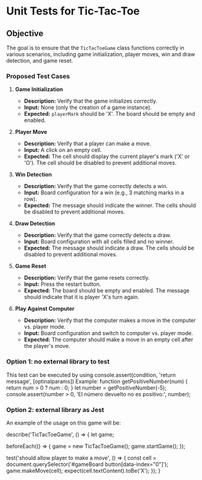 # Unit Tests for Tic-Tac-Toe

## Objective

The goal is to ensure that the `TicTacToeGame` class functions correctly in various scenarios, including game initialization, player moves, win and draw detection, and game reset.


### Proposed Test Cases

1. **Game Initialization**
   - **Description:** Verify that the game initializes correctly.
   - **Input:** None (only the creation of a game instance).
   - **Expected:** `playerMark` should be 'X'. The board should be empty and enabled.

2. **Player Move**
   - **Description:** Verify that a player can make a move.
   - **Input:** A click on an empty cell.
   - **Expected:** The cell should display the current player's mark ('X' or 'O'). The cell should be disabled to prevent additional moves.

3. **Win Detection**
   - **Description:** Verify that the game correctly detects a win.
   - **Input:** Board configuration for a win (e.g., 3 matching marks in a row).
   - **Expected:** The message should indicate the winner. The cells should be disabled to prevent additional moves.

4. **Draw Detection**
   - **Description:** Verify that the game correctly detects a draw.
   - **Input:** Board configuration with all cells filled and no winner.
   - **Expected:** The message should indicate a draw. The cells should be disabled to prevent additional moves.

5. **Game Reset**
   - **Description:** Verify that the game resets correctly.
   - **Input:** Press the restart button.
   - **Expected:** The board should be empty and enabled. The message should indicate that it is player 'X's turn again.

6. **Play Against Computer**
   - **Description:** Verify that the computer makes a move in the computer vs. player mode.
   - **Input:** Board configuration and switch to computer vs. player mode.
   - **Expected:** The computer should make a move in an empty cell after the player's move.



### Option 1: no external library to test

This test can be executed by using console.assert(condition, 'return message', [optinalparams])
Example:
function getPositiveNumber(num) {
  return num > 0 ? num : 0;
}
let number = getPositiveNumber(-5);
console.assert(number > 0, 'El número devuelto no es positivo:', number);

### Option 2: external library as Jest

An example of the usage on this game will be:

describe('TicTacToeGame', () => {
  let game;

  beforeEach(() => {
    game = new TicTacToeGame();
    game.startGame();
  });

  test('should allow player to make a move', () => {
    const cell = document.querySelector('#gameBoard button[data-index="0"]');
    game.makeMove(cell);
    expect(cell.textContent).toBe('X');
  });
}
